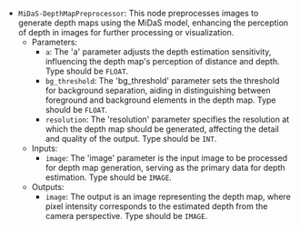 - `MiDaS-DepthMapPreprocessor`: This node preprocesses images to generate depth maps using the MiDaS model, enhancing the perception of depth in images for further processing or visualization.
    - Parameters:
        - `a`: The 'a' parameter adjusts the depth estimation sensitivity, influencing the depth map's perception of distance and depth. Type should be `FLOAT`.
        - `bg_threshold`: The 'bg_threshold' parameter sets the threshold for background separation, aiding in distinguishing between foreground and background elements in the depth map. Type should be `FLOAT`.
        - `resolution`: The 'resolution' parameter specifies the resolution at which the depth map should be generated, affecting the detail and quality of the output. Type should be `INT`.
    - Inputs:
        - `image`: The 'image' parameter is the input image to be processed for depth map generation, serving as the primary data for depth estimation. Type should be `IMAGE`.
    - Outputs:
        - `image`: The output is an image representing the depth map, where pixel intensity corresponds to the estimated depth from the camera perspective. Type should be `IMAGE`.
